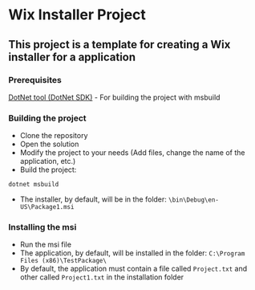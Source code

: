 # Wix Installer Project

## This project is a template for creating a Wix installer for a application

### Prerequisites

[DotNet tool (DotNet SDK)](https://dotnet.microsoft.com/download) - For building the project with msbuild

### Building the project

* Clone the repository
* Open the solution
* Modify the project to your needs (Add files, change the name of the application, etc.)
* Build the project:

```
dotnet msbuild 
```

* The installer, by default, will be in the folder: `\bin\Debug\en-US\Package1.msi`

### Installing the msi

* Run the msi file
* The application,  by default, will be installed in the folder: `C:\Program Files (x86)\TestPackage\`
* By default, the application must contain a file called `Project.txt` and other called `Project1.txt` in the installation folder
